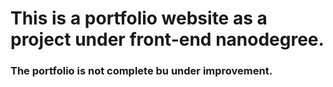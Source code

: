 <h1>This is a portfolio website as a project under front-end nanodegree.</h1>

<h3>The portfolio is not complete bu under improvement.</h3>